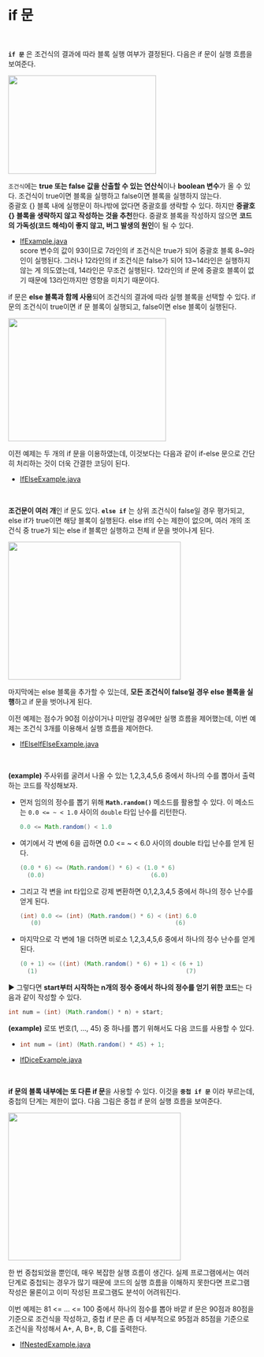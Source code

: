 # if 문
<br/>

**`if 문`** 은 조건식의 결과에 따라 블록 실행 여부가 결정된다. 다음은 if 문이 실행 흐름을 보여준다.

<img src="https://github.com/silxbro/java/assets/142463332/e3454700-cfe6-4964-bca2-373efd712cdb" width="300" height="200"/>

`조건식`에는 **true 또는 false 값을 산출할 수 있는 연산식**이나 **boolean 변수**가 올 수 있다. 조건식이 true이면 블록을 실행하고 false이면 블록을 실행하지 않는다.<br/>
중괄호 {} 블록 내에 실행문이 하나밖에 없다면 중괄호를 생략할 수 있다. 하지만 **중괄호 {} 블록을 생략하지 않고 작성하는 것을 추천**한다. 중괄호 블록을 작성하지 않으면
**코드의 가독성(코드 해석)이 좋지 않고, 버그 발생의 원인**이 될 수 있다.
- [IfExample.java](https://github.com/silxbro/java/blob/main/src/thisisjava/ch04/IfExample.java)<br/>
  score 변수의 값이 93이므로 7라인의 if 조건식은 true가 되어 중괄호 블록 8\~9라인이 실행된다. 그러나 12라인의 if 조건식은 false가 되어 13~14라인은 실행하지 않는 게 의도였는데,
  14라인은 무조건 실행된다. 12라인의 if 문에 중괄호 블록이 없기 때문에 13라인까지만 영향을 미치기 때문이다.

if 문은 **else 블록과 함께 사용**되어 조건식의 결과에 따라 실행 블록을 선택할 수 있다. if 문의 조건식이 true이면 if 문 블록이 실행되고, false이면 else 블록이 실행된다.

<img src="https://github.com/silxbro/java/assets/142463332/f01ec892-77d3-46f4-af0a-2abac1ea51de" width="320" height="250"/>

이전 예제는 두 개의 if 문을 이용하였는데, 이것보다는 다음과 같이 if-else 문으로 간단히 처리하는 것이 더욱 간결한 코딩이 된다.
- [IfElseExample.java](https://github.com/silxbro/java/blob/main/src/thisisjava/ch04/IfElseExample.java)<br/>
<br/>

**조건문이 여러 개**인 if 문도 있다. **`else if`** 는 상위 조건식이 false일 경우 평가되고, else if가 true이면 해당 블록이 실행된다.
else if의 수는 제한이 없으며, 여러 개의 조건식 중 true가 되는 else if 블록만 실행하고 전체 if 문을 벗어나게 된다.

<img src="https://github.com/silxbro/java/assets/142463332/8c870af8-9bda-48a0-9670-88f88de19ce5" width="350" height="280"/>

마지막에는 else 블록을 추가할 수 있는데, **모든 조건식이 false일 경우 else 블록을 실행**하고 if 문을 벗어나게 된다.<br/>

이전 예제는 점수가 90점 이상이거나 미만일 경우에만 실행 흐름을 제어했는데, 이번 예제는 조건식 3개를 이용해서 실행 흐름을 제어한다.
- [IfElseIfElseExample.java](https://github.com/silxbro/java/blob/main/src/thisisjava/ch04/sec02/IfElseIfElseExample.java)
<br/>

**(example)** 주사위를 굴려서 나올 수 있는 1,2,3,4,5,6 중에서 하나의 수를 뽑아서 출력하는 코드를 작성해보자.
- 먼저 임의의 정수를 뽑기 위해 **`Math.random()`** 메소드를 활용할 수 있다. 이 메소드는 `0.0 <= ~ < 1.0` 사이의 `double` 타입 난수를 리턴한다.
  ```java
  0.0 <= Math.random() < 1.0
  ```
- 여기에서 각 변에 6을 곱하면 0.0 <= ~ < 6.0 사이의 double 타입 난수를 얻게 된다.
  ```java
  (0.0 * 6) <= (Math.random() * 6) < (1.0 * 6)
    (0.0)                              (6.0)
  ```
- 그리고 각 변을 int 타입으로 강제 변환하면 0,1,2,3,4,5 중에서 하나의 정수 난수를 얻게 된다.
  ```java
  (int) 0.0 <= (int) (Math.random() * 6) < (int) 6.0
     (0)                                      (6)
  ```
- 마지막으로 각 변에 1을 더하면 비로소 1,2,3,4,5,6 중에서 하나의 정수 난수를 얻게 된다.
  ```java
  (0 + 1) <= ((int) (Math.random() * 6) + 1) < (6 + 1)
    (1)                                          (7)
  ```
▶ 그렇다면 **start부터 시작하는 n개의 정수 중에서 하나의 정수를 얻기 위한 코드**는 다음과 같이 작성할 수 있다.
```java
int num = (int) (Math.random() * n) + start;
```
**(example)** 로또 번호(1, ..., 45) 중 하나를 뽑기 위해서도 다음 코드를 사용할 수 있다.
- ```java
  int num = (int) (Math.random() * 45) + 1;
  ```

- [IfDiceExample.java](https://github.com/silxbro/java/blob/main/src/thisisjava/ch04/sec02/IfDiceExample.java)
<br/>

**if 문의 블록 내부에는 또 다른 if 문**을 사용할 수 있다. 이것을 **`중첩 if 문`** 이라 부르는데, 중첩의 단계는 제한이 없다. 다음 그림은 중첩 if 문의 실행 흐름을 보여준다.

<img src="https://github.com/silxbro/java/assets/142463332/259a253d-e622-444a-8775-d97dc681dc35" width="350" height="300"/>

한 번 중첩되었을 뿐인데, 매우 복잡한 실행 흐름이 생긴다. 실제 프로그램에서는 여러 단계로 중첩되는 경우가 많기 때문에 코드의 실행 흐름을 이해하지 못한다면 프로그램 작성은 물론이고
이미 작성된 프로그램도 분석이 어려워진다.<br>

이번 예제는 81 <= ... <= 100 중에서 하나의 점수를 뽑아 바깥 if 문은 90점과 80점을 기준으로 조건식을 작성하고, 중첩 if 문은 좀 더 세부적으로 95점과 85점을 기준으로 조건식을 작성해서
A+, A, B+, B, C를 출력한다.
- [IfNestedExample.java](https://github.com/silxbro/java/blob/main/src/thisisjava/ch04/sec02/IfNestedExample.java)
